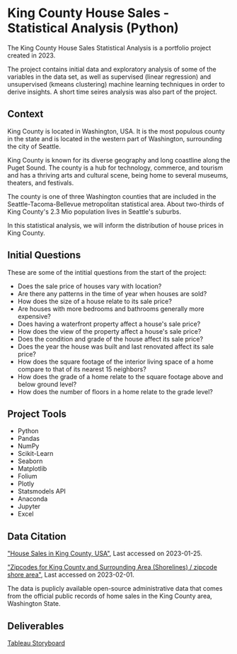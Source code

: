 # King County House Sales - Statistical Analysis (Python)

The King County House Sales Statistical Analysis is a portfolio project created in 2023. 

The project contains initial data and exploratory analysis of some of the variables in the data set, as well as supervised (linear regression) and unsupervised (kmeans clustering) machine learning techniques in order to derive insights. A short time seires analysis was also part of the project.

## Context
King County is located in Washington, USA. It is the most populous county in the state and is located in the western part of Washington, surrounding the city of Seattle. 

King County is known for its diverse geography and long coastline along the Puget Sound. The county is a hub for technology, commerce, and tourism and has a thriving arts and cultural scene, being home to several museums, theaters, and festivals. 

The county is one of three Washington counties that are included in the Seattle-Tacoma-Bellevue metropolitan statistical area. About two-thirds of King County's 2.3 Mio population lives in Seattle's suburbs.

In this statistical analysis, we will inform the distribution of house prices in King County.

## Initial Questions
These are some of the intitial questions from the start of the project:

- Does the sale price of houses vary with location?
- Are there any patterns in the time of year when houses are sold?
- How does the size of a house relate to its sale price?
- Are houses with more bedrooms and bathrooms generally more expensive?
- Does having a waterfront property affect a house's sale price?
- How does the view of the property affect a house's sale price?
- Does the condition and grade of the house affect its sale price?
- Does the year the house was built and last renovated affect its sale price?
- How does the square footage of the interior living space of a home compare to that of its nearest 15 neighbors?
- How does the grade of a home relate to the square footage above and below ground level?
- How does the number of floors in a home relate to the grade level?

## Project Tools
- Python
- Pandas
- NumPy
- Scikit-Learn
- Seaborn
- Matplotlib
- Folium
- Plotly
- Statsmodels API
- Anaconda
- Jupyter
- Excel

## Data Citation
["House Sales in King County, USA"](https://www.kaggle.com/datasets/harlfoxem/housesalesprediction),
Last accessed on 2023-01-25.

["Zipcodes for King County and Surrounding Area (Shorelines) / zipcode shore area"](https://gis-kingcounty.opendata.arcgis.com/datasets/zipcodes-for-king-county-and-surrounding-area-shorelines-zipcode-shore-area/explore?location=47.505388%2C-121.477600%2C8.81),
Last accessed on 2023-02-01.

The data is puplicly available open-source administrative data that comes from the official public records of home sales in the King County area, Washington State. 

## Deliverables
[Tableau Storyboard](https://public.tableau.com/views/KingCountyHouseSales-StatisticalAnalysis/Story?:language=en-GB&:display_count=n&:origin=viz_share_link)

